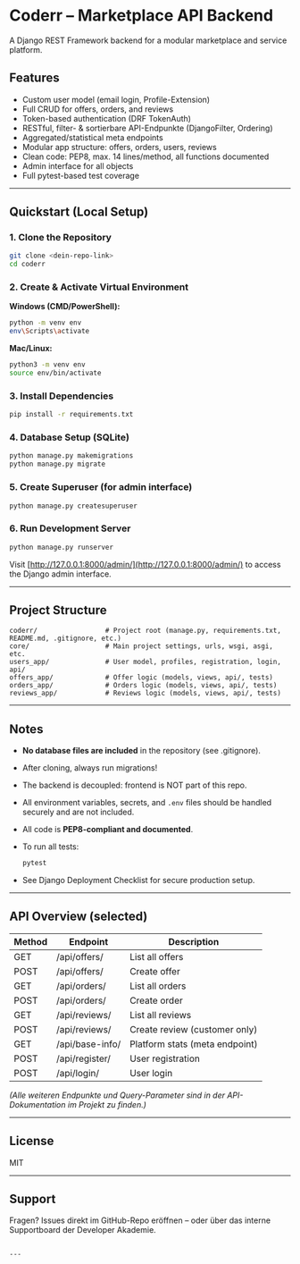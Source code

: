 # Coderr – Marketplace API Backend

A Django REST Framework backend for a modular marketplace and service platform.

## Features

- Custom user model (email login, Profile-Extension)
- Full CRUD for offers, orders, and reviews
- Token-based authentication (DRF TokenAuth)
- RESTful, filter- & sortierbare API-Endpunkte (DjangoFilter, Ordering)
- Aggregated/statistical meta endpoints
- Modular app structure: offers, orders, users, reviews
- Clean code: PEP8, max. 14 lines/method, all functions documented
- Admin interface for all objects
- Full pytest-based test coverage

---

## Quickstart (Local Setup)

### 1. **Clone the Repository**
```bash
git clone <dein-repo-link>
cd coderr
```

### 2. **Create & Activate Virtual Environment**

**Windows (CMD/PowerShell):**

```bash
python -m venv env
env\Scripts\activate
```

**Mac/Linux:**

```bash
python3 -m venv env
source env/bin/activate
```

### 3. **Install Dependencies**

```bash
pip install -r requirements.txt
```

### 4. **Database Setup (SQLite)**

```bash
python manage.py makemigrations
python manage.py migrate
```

### 5. **Create Superuser (for admin interface)**

```bash
python manage.py createsuperuser
```

### 6. **Run Development Server**

```bash
python manage.py runserver
```

Visit [http://127.0.0.1:8000/admin/](http://127.0.0.1:8000/admin/) to access the Django admin interface.

---

## Project Structure

```
coderr/                 # Project root (manage.py, requirements.txt, README.md, .gitignore, etc.)
core/                   # Main project settings, urls, wsgi, asgi, etc.
users_app/              # User model, profiles, registration, login, api/
offers_app/             # Offer logic (models, views, api/, tests)
orders_app/             # Orders logic (models, views, api/, tests)
reviews_app/            # Reviews logic (models, views, api/, tests)
```

---

## Notes

* **No database files are included** in the repository (see .gitignore).

* After cloning, always run migrations!

* The backend is decoupled: frontend is NOT part of this repo.

* All environment variables, secrets, and `.env` files should be handled securely and are not included.

* All code is **PEP8-compliant and documented**.

* To run all tests:

  ```bash
  pytest
  ```

* See Django Deployment Checklist for secure production setup.

---

## API Overview (selected)

| Method | Endpoint        | Description                    |
| ------ | --------------- | ------------------------------ |
| GET    | /api/offers/    | List all offers                |
| POST   | /api/offers/    | Create offer                   |
| GET    | /api/orders/    | List all orders                |
| POST   | /api/orders/    | Create order                   |
| GET    | /api/reviews/   | List all reviews               |
| POST   | /api/reviews/   | Create review (customer only)  |
| GET    | /api/base-info/ | Platform stats (meta endpoint) |
| POST   | /api/register/  | User registration              |
| POST   | /api/login/     | User login                     |

*(Alle weiteren Endpunkte und Query-Parameter sind in der API-Dokumentation im Projekt zu finden.)*

---

## License

MIT

---

## Support

Fragen?
Issues direkt im GitHub-Repo eröffnen – oder über das interne Supportboard der Developer Akademie.

```

---